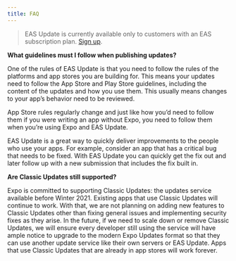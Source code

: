 ```yaml
---
title: FAQ
---
```


> EAS Update is currently available only to customers with an EAS subscription plan. [Sign up](https://expo.dev/accounts/[account]/settings/subscriptions).

**What guidelines must I follow when publishing updates?**

One of the rules of EAS Update is that you need to follow the rules of the platforms and app stores you are building for. This means your updates need to follow the App Store and Play Store guidelines, including the content of the updates and how you use them. This usually means changes to your app’s behavior need to be reviewed.

App Store rules regularly change and just like how you’d need to follow them if you were writing an app without Expo, you need to follow them when you’re using Expo and EAS Update.

EAS Update is a great way to quickly deliver improvements to the people who use your apps. For example, consider an app that has a critical bug that needs to be fixed. With EAS Update you can quickly get the fix out and later follow up with a new submission that includes the fix built in.

**Are Classic Updates still supported?**

Expo is committed to supporting Classic Updates: the updates service available before Winter 2021. Existing apps that use Classic Updates will continue to work. With that, we are not planning on adding new features to Classic Updates other than fixing general issues and implementing security fixes as they arise. In the future, if we need to scale down or remove Classic Updates, we will ensure every developer still using the service will have ample notice to upgrade to the modern Expo Updates format so that they can use another update service like their own servers or EAS Update. Apps that use Classic Updates that are already in app stores will work forever.
